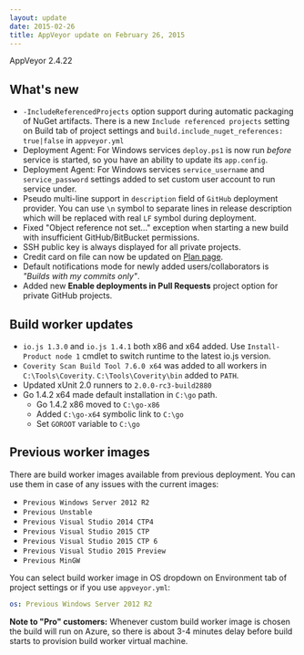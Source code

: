 ```yaml
---
layout: update
date: 2015-02-26
title: AppVeyor update on February 26, 2015
---
```


AppVeyor 2.4.22

## What's new

* `-IncludeReferencedProjects` option support during automatic packaging of NuGet artifacts. There is a new `Include referenced projects` setting on Build tab of project settings and `build.include_nuget_references: true|false` in `appveyor.yml`
* Deployment Agent: For Windows services `deploy.ps1` is now run *before* service is started, so you have an ability to update its `app.config`.
* Deployment Agent: For Windows services `service_username` and `service_password` settings added to set custom user account to run service under.
* Pseudo multi-line support in `description` field of `GitHub` deployment provider. You can use `\n` symbol to separate lines in release description which will be replaced with real `LF` symbol during deployment.
* Fixed "Object reference not set..." exception when starting a new build with insufficient GitHub/BitBucket permissions.
* SSH public key is always displayed for all private projects.
* Credit card on file can now be updated on [Plan page](https://ci.appveyor.com/plan).
* Default notifications mode for newly added users/collaborators is *"Builds with my commits only"*.
* Added new **Enable deployments in Pull Requests** project option for private GitHub projects.

## Build worker updates

* `io.js 1.3.0` and `io.js 1.4.1` both x86 and x64 added. Use `Install-Product node 1` cmdlet to switch runtime to the latest io.js version.
* `Coverity Scan Build Tool 7.6.0 x64` was added to all workers in `C:\Tools\Coverity`. `C:\Tools\Coverity\bin` added to `PATH`.
* Updated xUnit 2.0 runners to `2.0.0-rc3-build2880`
* Go 1.4.2 x64 made default installation in `C:\go` path.
    * Go 1.4.2 x86 moved to `C:\go-x86`
    * Added `C:\go-x64` symbolic link to `C:\go`
    * Set `GOROOT` variable to `C:\go`

## Previous worker images

There are build worker images available from previous deployment. You can use them in case of any issues with the current images:

* `Previous Windows Server 2012 R2`
* `Previous Unstable`
* `Previous Visual Studio 2014 CTP4`
* `Previous Visual Studio 2015 CTP`
* `Previous Visual Studio 2015 CTP 6`
* `Previous Visual Studio 2015 Preview`
* `Previous MinGW`

You can select build worker image in OS dropdown on Environment tab of project settings or if you use `appveyor.yml`:

```yaml
os: Previous Windows Server 2012 R2
```

**Note to "Pro" customers:** Whenever custom build worker image is chosen the build will run on Azure, so there is about 3-4 minutes delay before build starts to provision build worker virtual machine.
